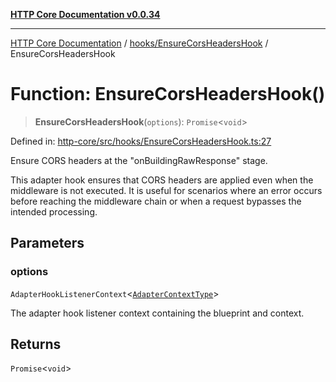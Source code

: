 [**HTTP Core Documentation v0.0.34**](../../../README.md)

***

[HTTP Core Documentation](../../../modules.md) / [hooks/EnsureCorsHeadersHook](../README.md) / EnsureCorsHeadersHook

# Function: EnsureCorsHeadersHook()

> **EnsureCorsHeadersHook**(`options`): `Promise`\<`void`\>

Defined in: [http-core/src/hooks/EnsureCorsHeadersHook.ts:27](https://github.com/stonemjs/http-core/blob/8d2f265873c2a6f093cdaa7580ed7328bd078613/src/hooks/EnsureCorsHeadersHook.ts#L27)

Ensure CORS headers at the "onBuildingRawResponse" stage.

This adapter hook ensures that CORS headers are applied even when the middleware is not executed.
It is useful for scenarios where an error occurs before reaching the middleware chain
or when a request bypasses the intended processing.

## Parameters

### options

`AdapterHookListenerContext`\<[`AdapterContextType`](../type-aliases/AdapterContextType.md)\>

The adapter hook listener context containing the blueprint and context.

## Returns

`Promise`\<`void`\>
